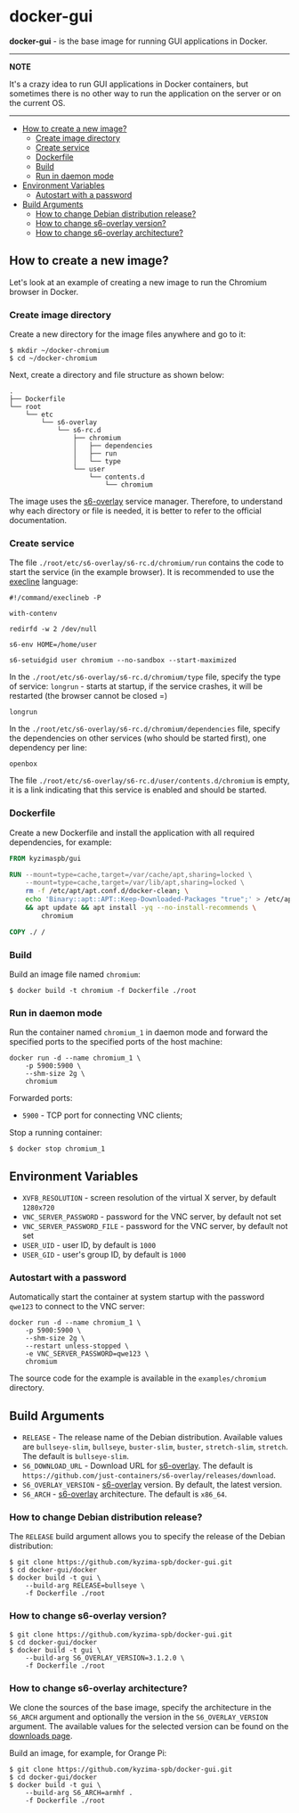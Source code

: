 # docker-gui

**docker-gui** - is the base image for running GUI applications in Docker.

---
**NOTE**

It's a crazy idea to run GUI applications in Docker containers,
but sometimes there is no other way to run the application on the server
or on the current OS.

---

- [How to create a new image?](#how-to-create-a-new-image)
  - [Create image directory](#create-image-directory)
  - [Create service](#create-service)
  - [Dockerfile](#dockerfile)
  - [Build](#build)
  - [Run in daemon mode](#run-in-daemon-mode)
- [Environment Variables](#environment-variables)
  - [Autostart with a password](#autostart-with-a-password)
- [Build Arguments](#build-arguments)
  - [How to change Debian distribution release?](#how-to-change-debian-distribution-release)
  - [How to change s6-overlay version?](#how-to-change-s6-overlay-version)
  - [How to change s6-overlay architecture?](#how-to-change-s6-overlay-architecture)

## How to create a new image?

Let's look at an example of creating a new image to run the Chromium browser in Docker.

### Create image directory

Create a new directory for the image files anywhere and go to it:

```shell
$ mkdir ~/docker-chromium
$ cd ~/docker-chromium
```

Next, create a directory and file structure as shown below:

```
.
├── Dockerfile
└── root
    └── etc
        └── s6-overlay
            └── s6-rc.d
                ├── chromium
                │   ├── dependencies
                │   ├── run
                │   └── type
                └── user
                    └── contents.d
                        └── chromium
```

The image uses the [s6-overlay][1] service manager.
Therefore, to understand why each directory or file is needed,
it is better to refer to the official documentation.

### Create service

The file `./root/etc/s6-overlay/s6-rc.d/chromium/run`
contains the code to start the service (in the example browser).
It is recommended to use the [execline][2] language:

```shell
#!/command/execlineb -P

with-contenv

redirfd -w 2 /dev/null

s6-env HOME=/home/user

s6-setuidgid user chromium --no-sandbox --start-maximized
```

In the `./root/etc/s6-overlay/s6-rc.d/chromium/type` file,
specify the type of service: `longrun` - starts at startup, if the service crashes,
it will be restarted (the browser cannot be closed =)

```
longrun
```

In the `./root/etc/s6-overlay/s6-rc.d/chromium/dependencies` file,
specify the dependencies on other services (who should be started first),
one dependency per line:

```
openbox
```

The file `./root/etc/s6-overlay/s6-rc.d/user/contents.d/chromium` is empty,
it is a link indicating that this service is enabled and should be started.

### Dockerfile

Create a new Dockerfile and install the application
with all required dependencies, for example:

```dockerfile
FROM kyzimaspb/gui

RUN --mount=type=cache,target=/var/cache/apt,sharing=locked \
    --mount=type=cache,target=/var/lib/apt,sharing=locked \
    rm -f /etc/apt/apt.conf.d/docker-clean; \
    echo 'Binary::apt::APT::Keep-Downloaded-Packages "true";' > /etc/apt/apt.conf.d/keep-cache \
    && apt update && apt install -yq --no-install-recommends \
        chromium

COPY ./ /
```

### Build

Build an image file named `chromium`:

```shell
$ docker build -t chromium -f Dockerfile ./root
```

### Run in daemon mode

Run the container named `chromium_1` in daemon mode
and forward the specified ports
to the specified ports of the host machine:

```shell
docker run -d --name chromium_1 \
    -p 5900:5900 \
    --shm-size 2g \
    chromium
```

Forwarded ports:

* `5900` - TCP port for connecting VNC clients;

Stop a running container:

```shell
$ docker stop chromium_1
```

## Environment Variables

* `XVFB_RESOLUTION` - screen resolution of the virtual X server, by default `1280x720`
* `VNC_SERVER_PASSWORD` - password for the VNC server, by default not set
* `VNC_SERVER_PASSWORD_FILE` - password for the VNC server, by default not set
* `USER_UID` - user ID, by default is `1000`
* `USER_GID` - user's group ID, by default is `1000`

### Autostart with a password

Automatically start the container at system startup
with the password `qwe123` to connect to the VNC server:

```shell  
docker run -d --name chromium_1 \
    -p 5900:5900 \
    --shm-size 2g \
    --restart unless-stopped \
    -e VNC_SERVER_PASSWORD=qwe123 \
    chromium
```

The source code for the example is available in the `examples/chromium` directory.


## Build Arguments

* `RELEASE` - The release name of the Debian distribution.
  Available values are `bullseye-slim`, `bullseye`,
  `buster-slim`, `buster`, `stretch-slim`, `stretch`.
  The default is `bullseye-slim`.
* `S6_DOWNLOAD_URL` - Download URL for [s6-overlay][1].
  The default is `https://github.com/just-containers/s6-overlay/releases/download`.
* `S6_OVERLAY_VERSION` - [s6-overlay][1] version.
  By default, the latest version.
* `S6_ARCH` - [s6-overlay][1] architecture.
  The default is `x86_64`.

### How to change Debian distribution release?

The `RELEASE` build argument allows you to specify the release of the Debian distribution:

```shell
$ git clone https://github.com/kyzima-spb/docker-gui.git
$ cd docker-gui/docker
$ docker build -t gui \
    --build-arg RELEASE=bullseye \
    -f Dockerfile ./root
```

### How to change s6-overlay version?

```shell
$ git clone https://github.com/kyzima-spb/docker-gui.git
$ cd docker-gui/docker
$ docker build -t gui \
    --build-arg S6_OVERLAY_VERSION=3.1.2.0 \
    -f Dockerfile ./root
```

### How to change s6-overlay architecture?

We clone the sources of the base image,
specify the architecture in the `S6_ARCH` argument
and optionally the version in the `S6_OVERLAY_VERSION` argument.
The available values for the selected version can be found on the [downloads page][3].

Build an image, for example, for Orange Pi:

```shell
$ git clone https://github.com/kyzima-spb/docker-gui.git
$ cd docker-gui/docker
$ docker build -t gui \
    --build-arg S6_ARCH=armhf .
    -f Dockerfile ./root
```

[1]: <https://github.com/just-containers/s6-overlay> "s6-overlay"
[2]: <https://skarnet.org/software/execline/> "execline"
[3]: <https://github.com/just-containers/s6-overlay/releases> "releases"
